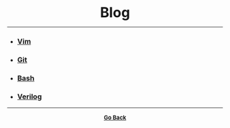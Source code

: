 <p align="center">
  <b>
  <font size="+3">Blog</font>
  </b>
</p>

---

  - ### [Vim](blog/blog_vim.md)
  - ### [Git](blog/blog_git.md)
  - ### [Bash](blog/blog_bash.md)
  - ### [Verilog](blog/blog_verilog.md)

---

<p align="center">
  <b>
  <a href="https://gs1293.github.io/"> <font size="-1">Go Back</font></a>
  </b>
</p>
